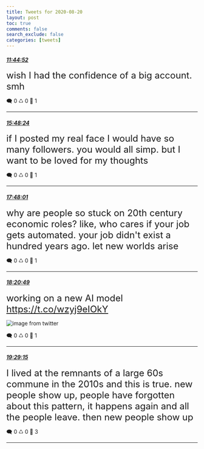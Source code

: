 ```yaml
---
title: Tweets for 2020-08-20
layout: post
toc: true
comments: false
search_exclude: false
categories: [tweets]
---
```



#### <a href = "https://twitter.com/deepfates/status/1296503481021263872">*11:44:52*</a>

<font size="5">wish I had the confidence of a big account. smh</font>



🗨️ 0 ♺ 0 🤍  1   

---
    
#### <a href = "https://twitter.com/deepfates/status/1296564767478255616">*15:48:24*</a>

<font size="5">if I posted my real face I would have so many followers. you would all simp.  but I want to be loved for my thoughts</font>



🗨️ 0 ♺ 0 🤍  1   

---
    
#### <a href = "https://twitter.com/deepfates/status/1296594869171793920">*17:48:01*</a>

<font size="5">why are people so stuck on 20th century economic roles?   like, who cares if your job gets automated. your job didn't exist a hundred years ago. let new worlds arise</font>



🗨️ 0 ♺ 0 🤍  1   

---
    
#### <a href = "https://twitter.com/deepfates/status/1296603123650240514">*18:20:49*</a>

<font size="5">working on a new AI model  https://t.co/wzyj9eIOkY</font>

![image from twitter](/fastpages//images/Ef51qvQWAAAvngB.jpg)


🗨️ 0 ♺ 0 🤍  1   

---
    
#### <a href = "https://twitter.com/deepfates/status/1296620349216264192">*19:29:15*</a>

<font size="5">I lived at the remnants of a large 60s commune in the 2010s and this is true.   new people show up, people have forgotten about this pattern, it happens again and all the people leave. then new people show up</font>



🗨️ 0 ♺ 0 🤍  3   

---
    
            

